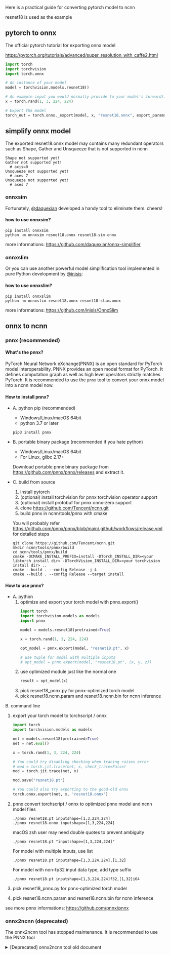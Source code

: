 Here is a practical guide for converting pytorch model to ncnn

resnet18 is used as the example

## pytorch to onnx

The official pytorch tutorial for exporting onnx model

https://pytorch.org/tutorials/advanced/super_resolution_with_caffe2.html

```python
import torch
import torchvision
import torch.onnx

# An instance of your model
model = torchvision.models.resnet18()

# An example input you would normally provide to your model's forward() method
x = torch.rand(1, 3, 224, 224)

# Export the model
torch_out = torch.onnx._export(model, x, "resnet18.onnx", export_params=True)
```

## simplify onnx model

The exported resnet18.onnx model may contains many redundant operators such as Shape, Gather and Unsqueeze that is not supported in ncnn

```
Shape not supported yet!
Gather not supported yet!
  # axis=0
Unsqueeze not supported yet!
  # axes 7
Unsqueeze not supported yet!
  # axes 7
```

### onnxsim

Fortunately, [@daquexian](https://github.com/daquexian) developed a handy tool to eliminate them. cheers!

#### how to use onnxsim?
```shell
pip install onnxsim
python -m onnxsim resnet18.onnx resnet18-sim.onnx
```
more informations: https://github.com/daquexian/onnx-simplifier

### onnxslim

Or you can use another powerful model simplification tool implemented in pure Python development by [@inisis](https://github.com/inisis):

#### how to use onnxslim?
```shell
pip install onnxslim
python -m onnxslim resnet18.onnx resnet18-slim.onnx
```
more informations: https://github.com/inisis/OnnxSlim

## onnx to ncnn

### pnnx (recommended)

#### What's the pnnx?
PyTorch Neural Network eXchange(PNNX) is an open standard for PyTorch model interoperability. PNNX provides an open model format for PyTorch. It defines computation graph as well as high level operators strictly matches PyTorch.
It is recommended to use the `pnnx` tool to convert your onnx model into a ncnn model now.

#### How to install pnnx?
* A. python pip (recommended)
  * Windows/Linux/macOS 64bit
  * python 3.7 or later

  ```shell
  pip3 install pnnx
  ```

* B. portable binary package (recommended if you hate python)
  * Windows/Linux/macOS 64bit
  * For Linux, glibc 2.17+

  Download portable pnnx binary package from https://github.com/pnnx/pnnx/releases and extract it.

* C. build from source
  1. install pytorch
  2. (optional) install torchvision for pnnx torchvision operator support
  3. (optional) install protobuf for pnnx onnx-zero support
  4. clone https://github.com/Tencent/ncnn.git
  5. build pnnx in ncnn/tools/pnnx with cmake

  You will probably refer https://github.com/pnnx/pnnx/blob/main/.github/workflows/release.yml for detailed steps

  ```shell
  git clone https://github.com/Tencent/ncnn.git
  mkdir ncnn/tools/pnnx/build
  cd ncnn/tools/pnnx/build
  cmake -DCMAKE_INSTALL_PREFIX=install -DTorch_INSTALL_DIR=<your libtorch install dir> -DTorchVision_INSTALL_DIR=<your torchvision install dir> ..
  cmake --build . --config Release -j 4
  cmake --build . --config Release --target install
  ```

#### How to use pnnx?
* A. python
  1. optimize and export your torch model with pnnx.export()
      ```python
      import torch
      import torchvision.models as models
      import pnnx

      model = models.resnet18(pretrained=True)

      x = torch.rand(1, 3, 224, 224)

      opt_model = pnnx.export(model, "resnet18.pt", x)

      # use tuple for model with multiple inputs
      # opt_model = pnnx.export(model, "resnet18.pt", (x, y, z))
      ```
  2. use optimized module just like the normal one
      ```python
      result = opt_model(x) 
      ```
  3. pick resnet18_pnnx.py for pnnx-optimized torch model
  4. pick resnet18.ncnn.param and resnet18.ncnn.bin for ncnn inference

B. command line
  1. export your torch model to torchscript / onnx
      ```python
      import torch
      import torchvision.models as models

      net = models.resnet18(pretrained=True)
      net = net.eval()

      x = torch.rand(1, 3, 224, 224)

      # You could try disabling checking when tracing raises error
      # mod = torch.jit.trace(net, x, check_trace=False)
      mod = torch.jit.trace(net, x)

      mod.save("resnet18.pt")

      # You could also try exporting to the good-old onnx
      torch.onnx.export(net, x, 'resnet18.onnx')
      ```

  2. pnnx convert torchscript / onnx to optimized pnnx model and ncnn model files
      ```shell
      ./pnnx resnet18.pt inputshape=[1,3,224,224]
      ./pnnx resnet18.onnx inputshape=[1,3,224,224]
      ```
      macOS zsh user may need double quotes to prevent ambiguity
      ```shell
      ./pnnx resnet18.pt "inputshape=[1,3,224,224]"
      ```
      For model with multiple inputs, use list
      ```shell
      ./pnnx resnet18.pt inputshape=[1,3,224,224],[1,32]
      ```
      For model with non-fp32 input data type, add type suffix
      ```shell
      ./pnnx resnet18.pt inputshape=[1,3,224,224]f32,[1,32]i64
      ```
  3. pick resnet18_pnnx.py for pnnx-optimized torch model
  4. pick resnet18.ncnn.param and resnet18.ncnn.bin for ncnn inference

see more pnnx informations: https://github.com/pnnx/pnnx

### onnx2ncnn (deprecated)

The onnx2ncnn tool has stopped maintenance. It is recommended to use the PNNX tool

<details><summary>[Deprecated] onnx2ncnn tool old document</summary>

~~Finally, you can convert the model to ncnn using tools/onnx2ncnn~~

~~onnx2ncnn resnet18-sim.onnx resnet18.param resnet18.bin~~
</details>